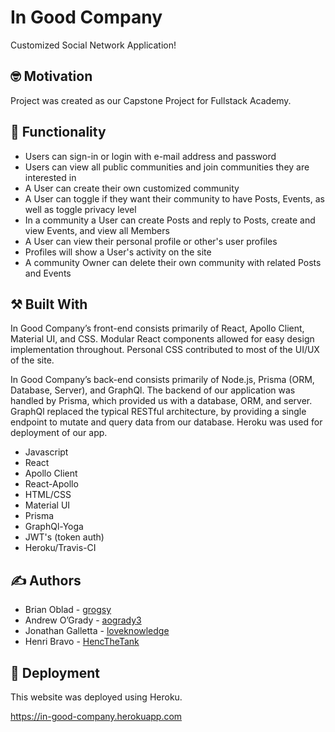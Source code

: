#  In Good Company

Customized Social Network Application!

## :nerd_face: Motivation

Project was created as our Capstone Project for Fullstack Academy.

## :shopping_cart: Functionality

* Users can sign-in or login with e-mail address and password
* Users can view all public communities and join communities they are interested in
* A User can create their own customized community
* A User can toggle if they want their community to have Posts, Events, as well as toggle privacy level
* In a community a User can create Posts and reply to Posts, create and view Events, and view all Members
* A User can view their personal profile or other's user profiles
* Profiles will show a User's activity on the site
* A community Owner can delete their own community with related Posts and Events

## :hammer_and_pick: Built With

In Good Company’s front-end consists primarily of React, Apollo Client, Material UI, and CSS. Modular React components allowed for easy design implementation throughout. Personal CSS contributed to most of the UI/UX of the site.

In Good Company’s back-end consists primarily of Node.js, Prisma (ORM, Database, Server), and GraphQl. The backend of our application was handled by Prisma, which provided us with a database, ORM, and server. GraphQl replaced the typical RESTful architecture, by providing a single endpoint to mutate and query data from our database. Heroku was used for deployment of our app.

* Javascript
* React
* Apollo Client
* React-Apollo
* HTML/CSS
* Material UI
* Prisma
* GraphQl-Yoga
* JWT's (token auth)
* Heroku/Travis-CI

## :writing_hand: Authors

* Brian Oblad - [grogsy](https://github.com/grogsy)
* Andrew O’Grady - [aogrady3](https://github.com/aogrady3)
* Jonathan Galletta - [loveknowledge](https://github.com/loveknowledge)
* Henri Bravo - [HencTheTank](https://github.com/HencTheTank)

## :rocket: Deployment

This website was deployed using Heroku.

https://in-good-company.herokuapp.com
